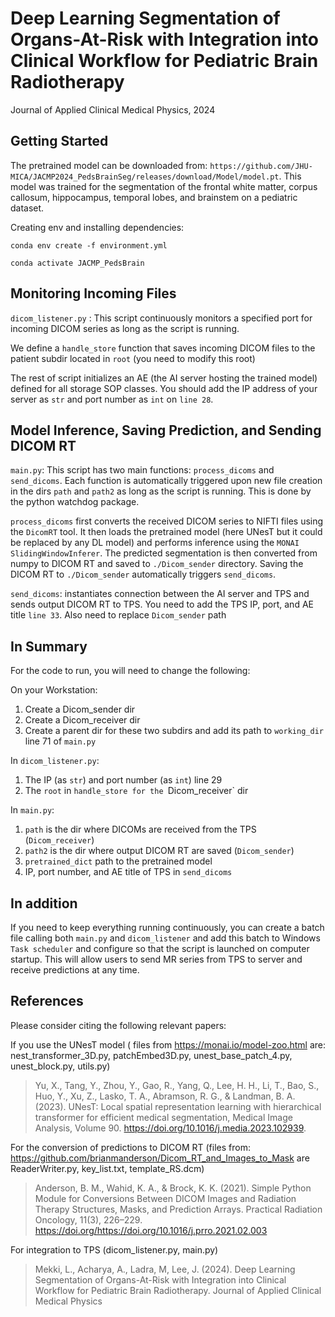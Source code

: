 # Deep Learning Segmentation of Organs-At-Risk with Integration into Clinical Workflow for Pediatric Brain Radiotherapy

Journal of Applied Clinical Medical Physics, 2024

## Getting Started
The pretrained model can be downloaded from:  `https://github.com/JHU-MICA/JACMP2024_PedsBrainSeg/releases/download/Model/model.pt`. This model was trained for the segmentation of the frontal white matter, corpus callosum,
hippocampus, temporal lobes, and brainstem on a pediatric dataset. 

Creating env and installing dependencies:

`conda env create -f environment.yml`

`conda activate JACMP_PedsBrain `

## Monitoring Incoming Files
`dicom_listener.py` : This script continuously monitors a specified port for incoming DICOM series as long as the script is running.

We define a `handle_store` function that saves incoming DICOM files to the patient subdir located in `root` (you need to modify this root)

The rest of script initializes an AE (the AI server hosting the trained model) defined for all storage SOP classes. You should add the IP address of your server as `str` and port number as `int` on `line 28`. 

## Model Inference, Saving Prediction, and Sending DICOM RT
`main.py`: This script has two main functions: `process_dicoms` and `send_dicoms`. Each function is automatically triggered upon new file creation in the dirs `path` and `path2` as long as the script is running. This is done by the python watchdog package.

`process_dicoms` first converts the received DICOM series to NIFTI files using the `DicomRT` tool. It then loads the pretrained model (here UNesT
but it could be replaced by any DL model) and performs inference using the `MONAI SlidingWindowInferer`. The predicted segmentation is then converted from numpy to DICOM RT and saved to `./Dicom_sender` directory.
Saving the DICOM RT to `./Dicom_sender` automatically triggers `send_dicoms`.

`send_dicoms`: instantiates connection between the AI server and TPS and sends output DICOM RT to TPS. You need to add the TPS IP, port, and AE title `line 33`.
Also need to replace `Dicom_sender` path 

## In Summary

For the code to run, you will need to change the following:

On your Workstation:
1) Create a Dicom_sender dir
2) Create a Dicom_receiver dir
3) Create a parent dir for these two subdirs and add its path to `working_dir` line 71 of `main.py`

In `dicom_listener.py`: 

1) The IP (as `str`) and port number (as `int`) line 29
2) The `root` in `handle_store for the `Dicom_receiver` dir 

In `main.py`:
1) `path` is the dir where DICOMs are received from the TPS (`Dicom_receiver`)
2) `path2` is the dir where output DICOM RT are saved (`Dicom_sender`)
3) `pretrained_dict`  path to the pretrained model
4) IP, port number, and AE title of TPS in `send_dicoms`



## In addition

If you need to keep everything running continuously, you can create a batch file calling both `main.py` and `dicom_listener`
and add this batch to Windows `Task scheduler` and configure so that the script is launched on computer startup. This will allow users to send MR series from TPS to server and receive predictions at any time. 

## References

Please consider citing the following relevant papers:

If you use the UNesT model ( files from https://monai.io/model-zoo.html are: nest_transformer_3D.py, patchEmbed3D.py, unest_base_patch_4.py, unest_block.py, utils.py)

> Yu, X., Tang, Y., Zhou, Y., Gao, R., Yang, Q., Lee, H. H., Li, T., Bao, S., Huo, Y., Xu, Z., Lasko, T. A., Abramson, R. G., & Landman, B. A. (2023). UNesT: Local spatial representation learning with hierarchical transformer for efficient medical segmentation, Medical Image Analysis, Volume 90. https://doi.org/10.1016/j.media.2023.102939.

For the conversion of predictions to DICOM RT (files from: https://github.com/brianmanderson/Dicom_RT_and_Images_to_Mask are ReaderWriter.py, key_list.txt, template_RS.dcm) 
> Anderson, B. M., Wahid, K. A., & Brock, K. K. (2021). Simple Python Module for Conversions Between DICOM Images and Radiation Therapy Structures, Masks, and Prediction Arrays. Practical Radiation Oncology, 11(3), 226–229. https://doi.org/https://doi.org/10.1016/j.prro.2021.02.003

For integration to TPS (dicom_listener.py, main.py)
> Mekki, L., Acharya, A., Ladra, M, Lee, J. (2024). Deep Learning Segmentation of Organs-At-Risk with
> Integration into Clinical Workflow for Pediatric Brain Radiotherapy. Journal of Applied Clinical Medical Physics


